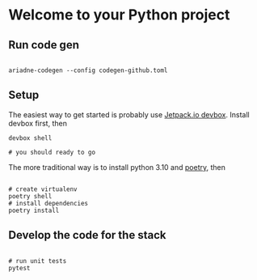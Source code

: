 
# Welcome to your Python project

## Run code gen

```shell

ariadne-codegen --config codegen-github.toml

```

## Setup

The easiest way to get started is probably use [Jetpack.io devbox](https://www.jetpack.io/devbox). Install devbox first, then

```shell
devbox shell

# you should ready to go

```

The more traditional way is to install python 3.10 and [poetry](https://python-poetry.org/), then

```shell

# create virtualenv
poetry shell
# install dependencies
poetry install

```

## Develop the code for the stack

```shell

# run unit tests
pytest

```
